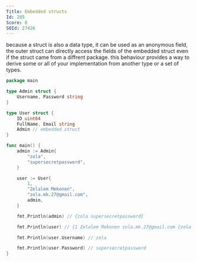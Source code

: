 ```yaml
---
Title: Embedded structs
Id: 285
Score: 0
SOId: 27426
---
```

because a struct is also a data type, it can be used as an anonymous field, the outer struct can directly access the fields of the embedded struct even if the struct came from a diffrent package. this behaviour provides a way to derive some or all of your implementation from another type or a set of types.

```go
package main

type Admin struct {
    Username, Password string
}

type User struct {
    ID uint64
    FullName, Email string
    Admin // embedded struct
}

func main() {
    admin := Admin{
        "zola",
        "supersecretpassword",
    }

    user := User{
        1,
        "Zelalem Mekonen",
        "zola.mk.27@gmail.com",
        admin,
    }

    fmt.Println(admin) // {zola supersecretpassword}

    fmt.Println(user) // {1 Zelalem Mekonen zola.mk.27@gmail.com {zola supersecretpassword}}

    fmt.Println(user.Username) // zola

    fmt.Println(user.Password) // supersecretpassword
}
```
